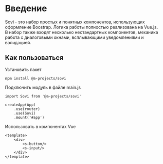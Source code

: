# Введение

Sovi - это набор простых и понятных компонентов, использующих оформление Boostrap. Логика работы полностью реализована на Vue.js. 
В набор также входят несколько нестандартных компонентов, механика работа с диалоговыми окнами, всплывающими уведомлениями и валидацией.

## Как пользоваться

Установить пакет
```
npm install @a-projects/sovi
```

Подключить модуль в файле main.js
```
import Sovi from '@a-projects/sovi'

createApp(App)
    .use(router)
    .use(Sovi)
    .mount('#app')
```


Использовать в компонентах Vue
```
<template>
    <div>
        <s-button/>
        <s-input/>
    </div>
</template>
```
